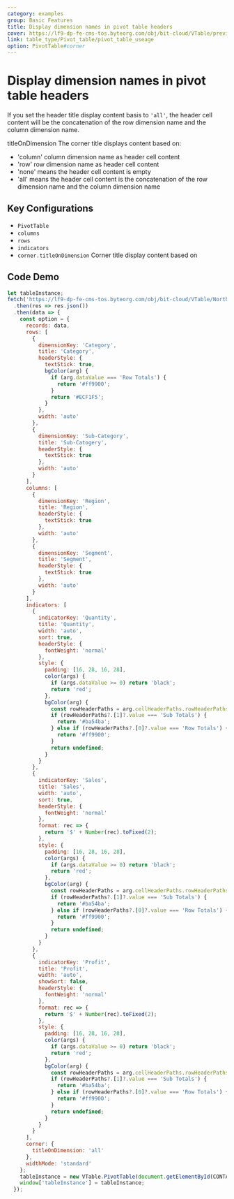 ```yaml
---
category: examples
group: Basic Features
title: Display dimension names in pivot table headers
cover: https://lf9-dp-fe-cms-tos.byteorg.com/obj/bit-cloud/VTable/preview/pivot-table-corner-title.png
link: table_type/Pivot_table/pivot_table_useage
option: PivotTable#corner
---
```


# Display dimension names in pivot table headers

If you set the header title display content basis to `'all'`, the header cell content will be the concatenation of the row dimension name and the column dimension name.

titleOnDimension The corner title displays content based on:

- 'column' column dimension name as header cell content
- 'row' row dimension name as header cell content
- 'none' means the header cell content is empty
- 'all' means the header cell content is the concatenation of the row dimension name and the column dimension name

## Key Configurations

- `PivotTable`
- `columns`
- `rows`
- `indicators`
- `corner.titleOnDimension` Corner title display content based on

## Code Demo

```javascript livedemo template=vtable
let tableInstance;
fetch('https://lf9-dp-fe-cms-tos.byteorg.com/obj/bit-cloud/VTable/North_American_Superstore_Pivot_Chart_data.json')
  .then(res => res.json())
  .then(data => {
    const option = {
      records: data,
      rows: [
        {
          dimensionKey: 'Category',
          title: 'Category',
          headerStyle: {
            textStick: true,
            bgColor(arg) {
              if (arg.dataValue === 'Row Totals') {
                return '#ff9900';
              }
              return '#ECF1F5';
            }
          },
          width: 'auto'
        },
        {
          dimensionKey: 'Sub-Category',
          title: 'Sub-Catogery',
          headerStyle: {
            textStick: true
          },
          width: 'auto'
        }
      ],
      columns: [
        {
          dimensionKey: 'Region',
          title: 'Region',
          headerStyle: {
            textStick: true
          },
          width: 'auto'
        },
        {
          dimensionKey: 'Segment',
          title: 'Segment',
          headerStyle: {
            textStick: true
          },
          width: 'auto'
        }
      ],
      indicators: [
        {
          indicatorKey: 'Quantity',
          title: 'Quantity',
          width: 'auto',
          sort: true,
          headerStyle: {
            fontWeight: 'normal'
          },
          style: {
            padding: [16, 28, 16, 28],
            color(args) {
              if (args.dataValue >= 0) return 'black';
              return 'red';
            },
            bgColor(arg) {
              const rowHeaderPaths = arg.cellHeaderPaths.rowHeaderPaths;
              if (rowHeaderPaths?.[1]?.value === 'Sub Totals') {
                return '#ba54ba';
              } else if (rowHeaderPaths?.[0]?.value === 'Row Totals') {
                return '#ff9900';
              }
              return undefined;
            }
          }
        },
        {
          indicatorKey: 'Sales',
          title: 'Sales',
          width: 'auto',
          sort: true,
          headerStyle: {
            fontWeight: 'normal'
          },
          format: rec => {
            return '$' + Number(rec).toFixed(2);
          },
          style: {
            padding: [16, 28, 16, 28],
            color(args) {
              if (args.dataValue >= 0) return 'black';
              return 'red';
            },
            bgColor(arg) {
              const rowHeaderPaths = arg.cellHeaderPaths.rowHeaderPaths;
              if (rowHeaderPaths?.[1]?.value === 'Sub Totals') {
                return '#ba54ba';
              } else if (rowHeaderPaths?.[0]?.value === 'Row Totals') {
                return '#ff9900';
              }
              return undefined;
            }
          }
        },
        {
          indicatorKey: 'Profit',
          title: 'Profit',
          width: 'auto',
          showSort: false,
          headerStyle: {
            fontWeight: 'normal'
          },
          format: rec => {
            return '$' + Number(rec).toFixed(2);
          },
          style: {
            padding: [16, 28, 16, 28],
            color(args) {
              if (args.dataValue >= 0) return 'black';
              return 'red';
            },
            bgColor(arg) {
              const rowHeaderPaths = arg.cellHeaderPaths.rowHeaderPaths;
              if (rowHeaderPaths?.[1]?.value === 'Sub Totals') {
                return '#ba54ba';
              } else if (rowHeaderPaths?.[0]?.value === 'Row Totals') {
                return '#ff9900';
              }
              return undefined;
            }
          }
        }
      ],
      corner: {
        titleOnDimension: 'all'
      },
      widthMode: 'standard'
    };
    tableInstance = new VTable.PivotTable(document.getElementById(CONTAINER_ID), option);
    window['tableInstance'] = tableInstance;
  });
```
